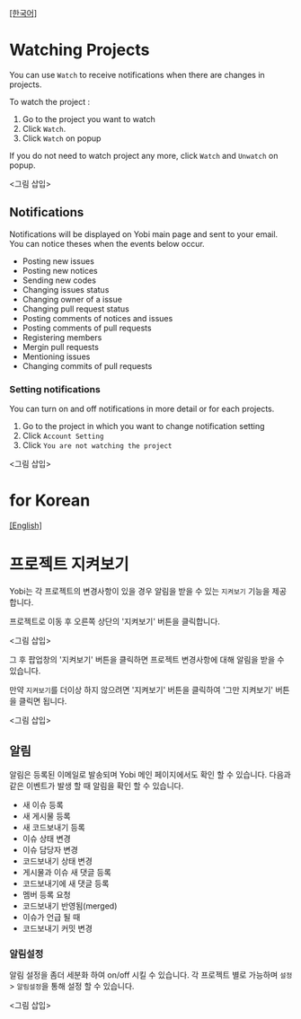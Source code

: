 <a name="english"></a>
[[한국어]](#korean)

# Watching Projects

You can use `Watch` to receive notifications when there are changes in projects.

To watch the project :

1. Go to the project you want to watch
2. Click `Watch`.
3. Click `Watch` on popup

If you do not need to watch project any more, click `Watch` and `Unwatch` on popup.

<그림 삽입>

## Notifications

Notifications will be displayed on Yobi main page and sent to your email. You can notice theses when the events below occur.

* Posting new issues
* Posting new notices
* Sending new codes
* Changing issues status
* Changing owner of a issue
* Changing pull request status
* Posting comments of notices and issues
* Posting comments of pull requests
* Registering members
* Mergin pull requests
* Mentioning issues
* Changing commits of pull requests

### Setting notifications

You can turn on and off notifications in more detail or for each projects.

1. Go to the project in which you want to change notification setting
2. Click `Account Setting`
3. Click `You are not watching the project`

<그림 삽입>

<a name="korean"></a>
# for Korean
[[English]](#english)

# 프로젝트 지켜보기

Yobi는 각 프로젝트의 변경사항이 있을 경우 알림을 받을 수 있는 `지켜보기` 기능을 제공합니다.

프로젝트로 이동 후 오른쪽 상단의 '지켜보기' 버튼을 클릭합니다.

<그림 삽입>

그 후 팝업창의 '지켜보기' 버튼을 클릭하면 프로젝트 변경사항에 대해 알림을 받을 수 있습니다.

만약 `지켜보기`를 더이상 하지 않으려면 '지켜보기' 버튼을 클릭하여 '그만 지켜보기' 버튼을 클릭면 됩니다.

<그림 삽입>

## 알림

알림은 등록된 이메일로 발송되며 Yobi 메인 페이지에서도 확인 할 수 있습니다. 다음과 같은 이벤트가 발생 할 때 알림을 확인 할 수 있습니다.

* 새 이슈 등록
* 새 게시물 등록
* 새 코드보내기 등록
* 이슈 상태 변경
* 이슈 담당자 변경
* 코드보내기 상태 변경
* 게시물과 이슈 새 댓글 등록
* 코드보내기에 새 댓글 등록
* 멤버 등록 요청
* 코드보내기 반영됨(merged)
* 이슈가 언급 될 때
* 코드보내기 커밋 변경

### 알림설정

알림 설정을 좀더 세분화 하여 on/off 시킬 수 있습니다. 각 프로젝트 별로 가능하며 `설정` > `알림설정`을 통해 설정 할 수 있습니다.

<그림 삽입>